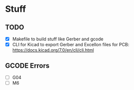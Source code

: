 # Stuff

## TODO
- [X] Makefile to build stuff like Gerber and gcode
- [X] CLI for Kicad to export Gerber and Excellon files for PCB: https://docs.kicad.org/7.0/en/cli/cli.html

## GCODE Errors
- [ ] G04
- [ ] M6